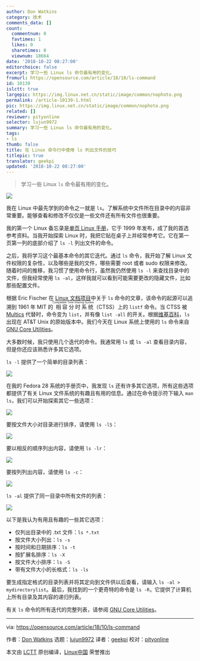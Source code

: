 ```yaml
---
author: Don Watkins
category: 技术
comments_data: []
count:
  commentnum: 0
  favtimes: 1
  likes: 0
  sharetimes: 0
  viewnum: 18664
date: '2018-10-22 08:27:00'
editorchoice: false
excerpt: 学习一些 Linux ls 命令最有用的变化。
fromurl: https://opensource.com/article/18/10/ls-command
id: 10139
islctt: true
largepic: https://img.linux.net.cn/static/image/common/nophoto.png
permalink: /article-10139-1.html
pic: https://img.linux.net.cn/static/image/common/nophoto.png
related: []
reviewer: pityonline
selector: lujun9972
summary: 学习一些 Linux ls 命令最有用的变化。
tags:
- ls
thumb: false
title: 在 Linux 命令行中使用 ls 列出文件的技巧
titlepic: true
translator: geekpi
updated: '2018-10-22 08:27:00'
---
```



> 
> 学习一些 Linux `ls` 命令最有用的变化。
> 
> 
> 


![](/data/attachment/album/201810/22/082802j7mkmqx444q44n67.png)


我在 Linux 中最先学到的命令之一就是 `ls`。了解系统中文件所在目录中的内容非常重要。能够查看和修改不仅仅是一些文件还有所有文件也很重要。


我的第一个 Linux 备忘录是[单页 Linux 手册](http://hackerspace.cs.rutgers.edu/library/General/One_Page_Linux_Manual.pdf)，它于 1999 年发布，成了我的首选参考资料。当我开始探索 Linux 时，我把它贴在桌子上并经常参考它。它在第一页第一列的底部介绍了 `ls -l` 列出文件的命令。


之后，我将学习这个最基本命令的其它迭代。通过 `ls` 命令，我开始了解 Linux 文件权限的复杂性，以及哪些是我的文件，哪些需要 root 或者 sudo 权限来修改。随着时间的推移，我习惯了使用命令行，虽然我仍然使用 `ls -l` 来查找目录中的文件，但我经常使用 `ls -al`，这样我就可以看到可能需要更改的隐藏文件，比如那些配置文件。


根据 Eric Fischer 在 [Linux 文档项目](http://www.tldp.org/LDP/LG/issue48/fischer.html)中关于 `ls` 命令的文章，该命令的起源可以追溯到 1961 年 MIT 的<ruby> 相容分时系统 <rt>  Compatible Time-Sharing System </rt></ruby>（CTSS）上的 `listf` 命令。当 CTSS 被 [Multics](https://en.wikipedia.org/wiki/Multics) 代替时，命令变为 `list`，并有像 `list -all` 的开关。根据[维基百科](https://en.wikipedia.org/wiki/Ls)，`ls` 出现在 AT&T Unix 的原始版本中。我们今天在 Linux 系统上使用的 `ls` 命令来自 [GNU Core Utilities](http://www.gnu.org/s/coreutils/)。


大多数时候，我只使用几个迭代的命令。我通常用 `ls` 或 `ls -al` 查看目录内容，但是你还应该熟悉许多其它选项。


`ls -l` 提供了一个简单的目录列表：


![](/data/attachment/album/201810/22/082805mn77ffncfrf7d16n.png)


在我的 Fedora 28 系统的手册页中，我发现 `ls` 还有许多其它选项，所有这些选项都提供了有关 Linux 文件系统的有趣且有用的信息。通过在命令提示符下输入 `man ls`，我们可以开始探索其它一些选项：


![](/data/attachment/album/201810/22/082805faz49uk88rigik38.png)


要按文件大小对目录进行排序，请使用 `ls -lS`：


![](/data/attachment/album/201810/22/082805e323fgnynmg2q2q3.png)


要以相反的顺序列出内容，请使用 `ls -lr`：


![](/data/attachment/album/201810/22/082806sy1y6kpyr8w8168f.png)


要按列列出内容，请使用 `ls -c`：


![](/data/attachment/album/201810/22/082806noxnab5xnc5nncwx.png)


`ls -al` 提供了同一目录中所有文件的列表：


![](/data/attachment/album/201810/22/082806dd608hdpeheudw11.png)


以下是我认为有用且有趣的一些其它选项：


* 仅列出目录中的 .txt 文件：`ls *.txt`
* 按文件大小列出：`ls -s`
* 按时间和日期排序：`ls -t`
* 按扩展名排序：`ls -X`
* 按文件大小排序：`ls -S`
* 带有文件大小的长格式：`ls -ls`


要生成指定格式的目录列表并将其定向到文件供以后查看，请输入 `ls -al > mydirectorylist`。最后，我找到的一个更奇特的命令是 `ls -R`，它提供了计算机上所有目录及其内容的递归列表。


有关 `ls` 命令的所有迭代的完整列表，请参阅 [GNU Core Utilities](https://www.gnu.org/software/coreutils/manual/html_node/ls-invocation.html#ls-invocation)。




---


via: <https://opensource.com/article/18/10/ls-command>


作者：[Don Watkins](https://opensource.com/users/don-watkins) 选题：[lujun9972](https://github.com/lujun9972) 译者：[geekpi](https://github.com/geekpi) 校对：[pityonline](https://github.com/pityonline)


本文由 [LCTT](https://github.com/LCTT/TranslateProject) 原创编译，[Linux中国](https://linux.cn/) 荣誉推出